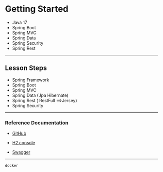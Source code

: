 # Getting Started
- Java 17
- Spring Boot
- Spring MVC
- Spring Data
- Spring Security
- Spring Rest

---

## Lesson Steps
- Spring Framework
- Spring Boot
- Spring MVC
- Spring Data (Jpa Hibernate)
- Spring Rest ( RestFull ==>Jersey)
- Spring Security

---
### Reference Documentation
* [GitHub](https://github.com/AhmetVARAN/KodluyoruzSpringBoot)

* [H2 console](http://localhost:8080/h2-console/l)

* [Swagger](http//localhost:8080/swagger-ui.html)

---




```sh
docker
```